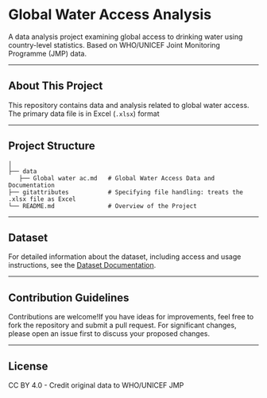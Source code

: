 # Global Water Access Analysis

A data analysis project examining global access to drinking water using country-level statistics. Based on WHO/UNICEF Joint Monitoring Programme (JMP) data.

---

## About This Project
This repository contains data and analysis related to global water access. The primary data file is in Excel (`.xlsx`) format

---

## Project Structure
```plaintext
│
├── data          
   ├── Global water ac.md   # Global Water Access Data and Documentation 
├── gitattributes           # Specifying file handling: treats the .xlsx file as Excel          
└── README.md               # Overview of the Project
```
---

## Dataset
For detailed information about the dataset, including access and usage instructions, see the [Dataset Documentation](data/Global%20water%20ac.md).

---

## Contribution Guidelines
Contributions are welcome!If you have ideas for improvements, feel free to fork the repository and submit a pull request. For significant changes, please open an issue first to discuss your proposed changes.

---

## License
CC BY 4.0 - Credit original data to WHO/UNICEF JMP

